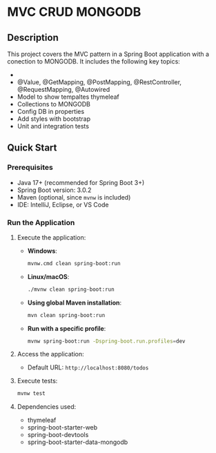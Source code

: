 # MVC CRUD MONGODB

## Description

This project covers the MVC pattern in a Spring Boot application with a conection to MONGODB. It includes the following key topics:

- 
- @Value, @GetMapping, @PostMapping, @RestController, @RequestMapping, @Autowired
- Model to show tempaltes thymeleaf
- Collections to MONGODB
- Config DB in properties
- Add styles with bootstrap
- Unit and integration tests
## Quick Start

### Prerequisites

- Java 17+ (recommended for Spring Boot 3+)
- Spring Boot version: 3.0.2
- Maven (optional, since `mvnw` is included)
- IDE: IntelliJ, Eclipse, or VS Code

### Run the Application

1. Execute the application:
   - **Windows**:
     ```bash
     mvnw.cmd clean spring-boot:run
     ```
   - **Linux/macOS**:
     ```bash
     ./mvnw clean spring-boot:run
     ```
   - **Using global Maven installation**:
     ```bash
     mvn clean spring-boot:run
     ```

   - **Run with a specific profile**:
     ```bash
     mvnw spring-boot:run -Dspring-boot.run.profiles=dev
     ```

2. Access the application:
   - Default URL: `http://localhost:8080/todos`

3. Execute tests:
   ```bash
   mvnw test
   ```

4. Dependencies used:
   - thymeleaf
   - spring-boot-starter-web
   - spring-boot-devtools
   - spring-boot-starter-data-mongodb